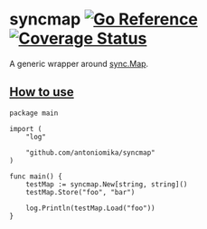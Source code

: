 # syncmap [![Go Reference](https://pkg.go.dev/badge/github.com/antoniomika/syncmap.svg)](https://pkg.go.dev/github.com/antoniomika/syncmap) [![Coverage Status](https://coveralls.io/repos/github/antoniomika/syncmap/badge.svg?branch=main)](https://coveralls.io/github/antoniomika/syncmap?branch=main)

A generic wrapper around [sync.Map](https://pkg.go.dev/sync#Map).

## [How to use](https://play.golang.com/p/9OmDSbzNC5Z)

```golang
package main

import (
    "log"

    "github.com/antoniomika/syncmap"
)

func main() {
    testMap := syncmap.New[string, string]()
    testMap.Store("foo", "bar")

    log.Println(testMap.Load("foo"))
}
```
